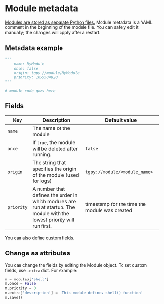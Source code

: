 # Module metadata

[Modules are stored as separate Python files.](/extensibility/modules/#storage) Module metadata is
a YAML comment in the beginning of the module file. You can safely edit it manually; the changes will apply 
after a restart.

## Metadata example

```python
"""
    name: MyModule
    once: false
    origin: tgpy://module/MyModule
    priority: 1655584820
"""

# module code goes here
```

## Fields

| Key        | Description                                                                                                              | Default value                                 |
|------------|--------------------------------------------------------------------------------------------------------------------------|-----------------------------------------------|
| `name`     | The name of the module                                                                                                   |                                               |
| `once`     | If `true`, the module will be deleted after running.                                                                     | `false`                                       |
| `origin`   | The string that specifies the origin of the module (used for logs)                                                       | `tgpy://module/<module_name>`                 |
| `priority` | A number that defines the order in which modules are run at startup. The module with the lowest priority will run first. | timestamp for the time the module was created |

You can also define custom fields.


## Change as attributes

You can change the fields by editing the Module object. To set custom fields, use `.extra` dict. For example:

```python
m = modules['shell']
m.once = False
m.priority = 0
m.extra['description'] = 'This module defines shell() function'
m.save()
```

